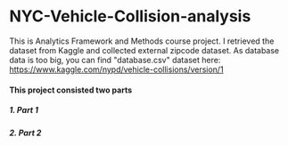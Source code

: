 # NYC-Vehicle-Collision-analysis

This is Analytics Framework and Methods course project. I retrieved the dataset from Kaggle and collected external zipcode dataset. As database data is too big, you can find "database.csv" dataset here: https://www.kaggle.com/nypd/vehicle-collisions/version/1 

#### This project consisted two parts
##### 1. Part 1
##### 2. Part 2

